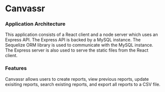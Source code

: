 # Canvassr

### Application Architecture
This application consists of a React client and a node server which uses an Express API. The Express API is backed by a MySQL instance. The Sequelize ORM library is used to communicate with the MySQL instance. The Express server is also used to serve the static files from the React client.

### Features
Canvassr allows users to create reports, view previous reports, update exisiting reports, search existing reports, and export all reports to a CSV file.
